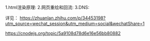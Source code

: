 1.html渲染原理:
2.网页重绘和回流:
3.DNS:

详见：
  https://zhuanlan.zhihu.com/p/34453198?utm_source=wechat_session&utm_medium=social&wechatShare=1

  https://cnodejs.org/topic/5a9108d78d6e16e56bb80882